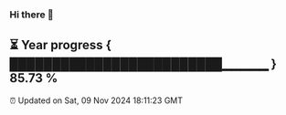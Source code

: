### Hi there 👋
⏳ Year progress { █████████████████████████▁▁▁▁▁ } 85.73 %
---
⏰ Updated on Sat, 09 Nov 2024 18:11:23 GMT

